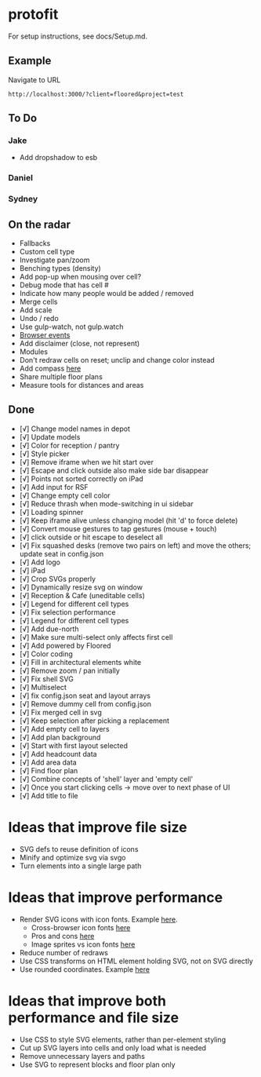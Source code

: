 # protofit

For setup instructions, see docs/Setup.md.

## Example
Navigate to URL
```
http://localhost:3000/?client=floored&project=test
```

## To Do
### Jake
- Add dropshadow to esb

### Daniel

### Sydney

## On the radar
- Fallbacks
- Custom cell type
- Investigate pan/zoom
- Benching types (density)
- Add pop-up when mousing over cell?
- Debug mode that has cell #
- Indicate how many people would be added / removed
- Merge cells
- Add scale
- Undo / redo
- Use gulp-watch, not gulp.watch
- [Browser events](https://github.com/mudcube/Event.js)
- Add disclaimer (close, not represent)
- Modules
- Don't redraw cells on reset; unclip and change color instead
- Add compass [here](http://ai.github.io/compass.js/)
- Share multiple floor plans
- Measure tools for distances and areas

## Done
- [√] Change model names in depot
- [√] Update models
- [√] Color for reception / pantry
- [√] Style picker
- [√] Remove iframe when we hit start over
- [√] Escape and click outside also make side bar disappear
- [√] Points not sorted correctly on iPad
- [√] Add input for RSF
- [√] Change empty cell color
- [√] Reduce thrash when mode-switching in ui sidebar
- [√] Loading spinner
- [√] Keep iframe alive unless changing model (hit 'd' to force delete)
- [√] Convert mouse gestures to tap gestures (mouse + touch)
- [√] click outside or hit escape to deselect all
- [√] Fix squashed desks (remove two pairs on left) and move the others; update seat in config.json
- [√] Add logo
- [√] iPad
- [√] Crop SVGs properly
- [√] Dynamically resize svg on window
- [√] Reception & Cafe (uneditable cells)
- [√] Legend for different cell types
- [√] Fix selection performance
- [√] Legend for different cell types
- [√] Add due-north
- [√] Make sure multi-select only affects first cell
- [√] Add powered by Floored
- [√] Color coding
- [√] Fill in architectural elements white
- [√] Remove zoom / pan initially
- [√] Fix shell SVG
- [√] Multiselect
- [√] fix config.json seat and layout arrays
- [√] Remove dummy cell from config.json
- [√] Fix merged cell in svg
- [√] Keep selection after picking a replacement
- [√] Add empty cell to layers
- [√] Add plan background
- [√] Start with first layout selected
- [√] Add headcount data
- [√] Add area data
- [√] Find floor plan
- [√] Combine concepts of 'shell' layer and 'empty cell'
- [√] Once you start clicking cells -> move over to next phase of UI
- [√] Add title to file

# Ideas that improve file size
- SVG defs to reuse definition of icons
- Minify and optimize svg via svgo
- Turn elements into a single large path

# Ideas that improve performance
- Render SVG icons with icon fonts. Example [here](http://frozeman.de/blog/2013/08/why-is-svg-so-slow/).
  - Cross-browser icon fonts [here](http://www.filamentgroup.com/lab/bulletproof_icon_fonts.html)
  - Pros and cons [here](http://cubicleninjas.com/icon-fonts-explained-benefits-pitfalls/)
  - Image sprites vs icon fonts [here](http://www.jontetzlaff.com/blog/2013/04/29/image-sprites-vs-web-icon-fonts/)
- Reduce number of redraws
- Use CSS transforms on HTML element holding SVG, not on SVG directly
- Use rounded coordinates. Example [here](https://www.mapbox.com/osmdev/2012/11/20/getting-serious-about-svg/)

# Ideas that improve both performance and file size
- Use CSS to style SVG elements, rather than per-element styling
- Cut up SVG layers into cells and only load what is needed
- Remove unnecessary layers and paths
- Use SVG to represent blocks and floor plan only
